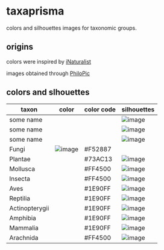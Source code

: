 # taxaprisma
colors and silhouettes images for taxonomic groups.

## origins
colors were inspired by [iNaturalist](http://inaturalist.org)

images obtained through [PhiloPic](http://phylopic.org) 

## colors and slhouettes
taxon | color | color code | silhouettes
--- | --- | --- | --- 
some name| | | ![image](http://phylopic.org/assets/images/submissions/9fa6f3b7-efda-49ce-a119-eb6070d77a75.thumb.png)
some name| | | ![image](http://phylopic.org/assets/images/submissions/febb8ca1-4f28-4d6f-8e78-d7d3c568c893.thumb.png) 
some name| | | ![image](http://phylopic.org/assets/images/submissions/083d187a-5b1b-478c-980b-31ad91f865fa.thumb.png) 
Fungi | ![image](https://rawgit.com/jhpoelen/taxaprisma/master/funghiColor.svg) | #F52887 | 
Plantae| | #73AC13|  ![image](http://phylopic.org/assets/images/submissions/b6400f39-345a-4711-ab4f-92fd4e22cb1a.thumb.png) 
Mollusca| | #FF4500| ![image](http://phylopic.org/assets/images/submissions/1eb7433a-4943-4220-aa66-a658b272f23c.thumb.png) 
Insecta| | #FF4500| ![image](http://phylopic.org/assets/images/submissions/6c6c5073-2383-40fb-9824-c6a8ed27badc.thumb.png) 
Aves| | #1E90FF | ![image](http://phylopic.org/assets/images/submissions/ee764929-c865-44f6-b5db-b4e7d5693d1a.thumb.png)
Reptilia| | #1E90FF | ![image](http://phylopic.org/assets/images/submissions/dffda000-77cb-4251-b837-0cd2ab21ed5b.thumb.png)
Actinopterygii| | #1E90FF | ![image](http://phylopic.org/assets/images/submissions/90e1c28f-dd6f-4b1c-b263-91d208610458.thumb.png)
Amphibia| | #1E90FF | ![image](http://phylopic.org/assets/images/submissions/244be3ea-0fe5-45b6-b04e-1bd914489f95.thumb.png)
Mammalia| | #1E90FF | ![image](http://phylopic.org/assets/images/submissions/e5b0cde8-beab-48dc-b77c-d48b16c6a05e.thumb.png)
Arachnida| | #FF4500 | ![image](http://phylopic.org/assets/images/submissions/44fa6ec0-6bad-42bd-ae91-48d00c9b035c.thumb.png )
